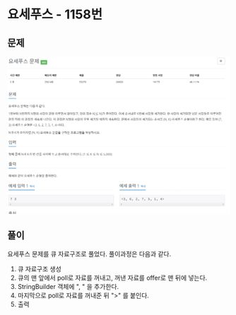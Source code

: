 # 요세푸스 - 1158번

## 문제

![](./img/queue_3.PNG)


## 풀이

요세푸스 문제를 큐 자료구조로 풀었다.
풀이과정은 다음과 같다.

1. 큐 자료구조 생성
2. 큐의 맨 앞에서 poll로 자료를 꺼내고, 꺼낸 자료를 offer로 맨 뒤에 넣는다.
3. StringBuilder 객체에 ", " 을 추가한다.
4. 마지막으로 poll로 자료를 꺼내준 뒤 ">" 를 붙인다.
5. 출력